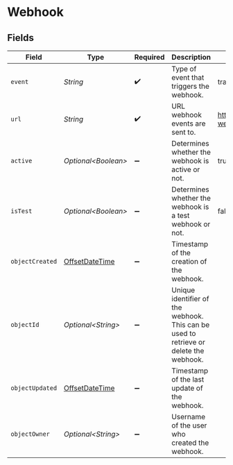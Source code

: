 # Webhook


## Fields

| Field                                                                                     | Type                                                                                      | Required                                                                                  | Description                                                                               | Example                                                                                   |
| ----------------------------------------------------------------------------------------- | ----------------------------------------------------------------------------------------- | ----------------------------------------------------------------------------------------- | ----------------------------------------------------------------------------------------- | ----------------------------------------------------------------------------------------- |
| `event`                                                                                   | *String*                                                                                  | :heavy_check_mark:                                                                        | Type of event that triggers the webhook.                                                  | track_updated                                                                             |
| `url`                                                                                     | *String*                                                                                  | :heavy_check_mark:                                                                        | URL webhook events are sent to.                                                           | https://example.com/shippo-webhook                                                        |
| `active`                                                                                  | *Optional\<Boolean>*                                                                      | :heavy_minus_sign:                                                                        | Determines whether the webhook is active or not.                                          | true                                                                                      |
| `isTest`                                                                                  | *Optional\<Boolean>*                                                                      | :heavy_minus_sign:                                                                        | Determines whether the webhook is a test webhook or not.                                  | false                                                                                     |
| `objectCreated`                                                                           | [OffsetDateTime](https://docs.oracle.com/javase/8/docs/api/java/time/OffsetDateTime.html) | :heavy_minus_sign:                                                                        | Timestamp of the creation of the webhook.                                                 |                                                                                           |
| `objectId`                                                                                | *Optional\<String>*                                                                       | :heavy_minus_sign:                                                                        | Unique identifier of the webhook. This can be used to retrieve or delete the webhook.     |                                                                                           |
| `objectUpdated`                                                                           | [OffsetDateTime](https://docs.oracle.com/javase/8/docs/api/java/time/OffsetDateTime.html) | :heavy_minus_sign:                                                                        | Timestamp of the last update of the webhook.                                              |                                                                                           |
| `objectOwner`                                                                             | *Optional\<String>*                                                                       | :heavy_minus_sign:                                                                        | Username of the user who created the webhook.                                             |                                                                                           |